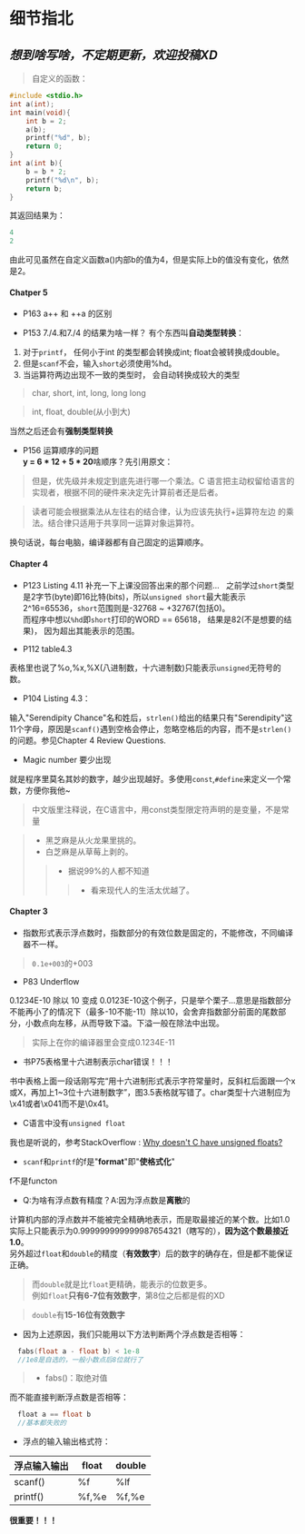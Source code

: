 **细节指北**
=====
*想到啥写啥，不定期更新，欢迎投稿XD*
-----

> 自定义的函数：
```c
#include <stdio.h>
int a(int);
int main(void){
	int b = 2;
	a(b);
	printf("%d", b);
	return 0;
}
int a(int b){
	b = b * 2; 
	printf("%d\n", b);
	return b;
}
```
其返回结果为：
```c
4
2
```
由此可见虽然在自定义函数a()内部b的值为4，但是实际上b的值没有变化，依然是2。  


#### Chatper 5
* P163 a++ 和 ++a 的区别  

* P153 7./4.和7./4 的结果为啥一样？
有个东西叫**自动类型转换**：
1. 对于`printf`， 任何小于int 的类型都会转换成int; float会被转换成double。
2. 但是`scanf`不会，输入`short`必须使用%hd。
3. 当运算符两边出现不一致的类型时， 会自动转换成较大的类型
> char, short, int, long, long long  

> int, float, double(从小到大)   

当然之后还会有**强制类型转换**


* P156 运算顺序的问题  
**y = 6 * 12 + 5 * 20**啥顺序？先引用原文：
> 但是，优先级并未规定到底先进行哪一个乘法。C 语言把主动权留给语言的实现者，根据不同的硬件来决定先计算前者还是后者。

> 读者可能会根据乘法从左往右的结合律，认为应该先执行+运算符左边 的乘法。结合律只适用于共享同一运算对象运算符。  

换句话说，每台电脑，编译器都有自己固定的运算顺序。
 



#### Chapter 4

* P123 Listing 4.11 补充一下上课没回答出来的那个问题...  
之前学过`short`类型是2字节(byte)即16比特(bits)，所以`unsigned short`最大能表示2^16=65536，`short`范围则是-32768 ~ +32767(包括0)。  
而程序中想以`%hd`即`short`打印的WORD == 65618， 结果是82(不是想要的结果)， 因为超出其能表示的范围。



* P112 table4.3

表格里也说了%o,%x,%X(八进制数，十六进制数)只能表示`unsigned`无符号的数。

* P104 Listing 4.3：

输入"Serendipity Chance"名和姓后，`strlen()`给出的结果只有"Serendipity"这11个字母，原因是`scanf()`遇到空格会停止，忽略空格后的内容，而不是`strlen()`的问题。参见Chapter 4 Review Questions.

* Magic number 要少出现

就是程序里莫名其妙的数字，越少出现越好。多使用`const`,`#define`来定义一个常数，方便你我他~  
> 中文版里注释说，在C语言中，用const类型限定符声明的是变量，不是常量


>* 黑芝麻是从火龙果里挑的。
>* 白芝麻是从草莓上剥的。
>>* 据说99%的人都不知道
>>>* 看来现代人的生活太优越了。

#### Chapter 3

* 指数形式表示浮点数时，指数部分的有效位数是固定的，不能修改，不同编译器不一样。
> `0.1e+003`的+003

* P83 Underflow

0.1234E-10 除以 10 变成 0.0123E-10这个例子，只是举个栗子...意思是指数部分不能再小了的情况下（最多-10不能-11）除以10，会舍弃指数部分前面的尾数部分，小数点向左移，从而导致下溢。下溢一般在除法中出现。
> 实际上在你的编译器里会变成0.1234E-11

* 书P75表格里十六进制表示char错误！！！

书中表格上面一段话刚写完“用十六进制形式表示字符常量时，反斜杠后面跟一个x或X，再加上1~3位十六进制数字”，图3.5表格就写错了。char类型十六进制应为\x41或者\x041而不是\0x41。


* C语言中没有`unsigned float`

我也是听说的，参考StackOverflow : [Why doesn't C have unsigned floats?](http://stackoverflow.com/questions/512022/why-doesnt-c-have-unsigned-floats)

* `scanf`和`printf`的f是"**format**"即"**使格式化**"

f不是functon

* Q:为啥有浮点数有精度？A:因为浮点数是**离散**的

计算机内部的浮点数并不能被完全精确地表示，而是取最接近的某个数。比如1.0实际上只能表示为0.999999999999987654321（瞎写的），**因为这个数最接近1.0**。  
另外超过`float`和`double`的精度（**有效数字**）后的数字的确存在，但是都不能保证正确。  
> 而`double`就是比`float`更精确，能表示的位数更多。  
> 例如`float`**只有6-7位有效数字**，第8位之后都是假的XD

> `double`有**15-16位有效数字**

* 因为上述原因，我们只能用以下方法判断两个浮点数是否相等：

```c
  fabs(float a - float b) < 1e-8
  //1e8是自选的，一般小数点后8位就行了
```
>* fabs()：取绝对值

而不能直接判断浮点数是否相等：

```c
  float a == float b
  //基本都失败的
```

* 浮点的输入输出格式符：

|浮点输入输出  |float|double|
|---|---|---|
|scanf()|%f|%lf|
|printf()|%f,%e|%f,%e|

**很重要！！！**
